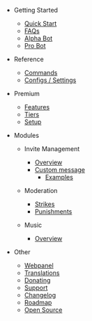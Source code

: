 - Getting Started

  - [Quick Start](/lt/getting-started/quick-start.md)
  - [FAQs](/lt/getting-started/faq.md)
  - [Alpha Bot](/lt/getting-started/alpha.md)
  - [Pro Bot](/lt/getting-started/pro.md)

- Reference

  - [Commands](/lt/reference/commands.md)
  - [Configs / Settings](/lt/reference/settings.md)

- Premium

  - [Features](/lt/premium/features.md)
  - [Tiers](/lt/premium/tiers.md)
  - [Setup](/lt/premium/setup.md)

- Modules

  - Invite Management

    - [Overview](/lt/modules/invites/overview.md)
    - [Custom message](/lt/modules/invites/custom-messages.md)
      - [Examples](/lt/modules/invites/examples.md)

  - Moderation

    - [Strikes](/lt/modules/moderation/strikes.md)
    - [Punishments](/lt/modules/moderation/punishments.md)

  - Music

    - [Overview](/lt/modules/music/overview.md)

- Other

  - [Webpanel](/lt/other/webpanel.md)
  - [Translations](/lt/other/translations.md)
  - [Donating](/lt/other/donating.md)
  - [Support](/lt/other/support.md)
  - [Changelog](/lt/other/changelog.md)
  - [Roadmap](/lt/other/roadmap.md)
  - [Open Source](/lt/other/open-source.md)
